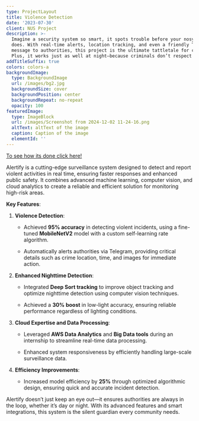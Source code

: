```yaml
---
type: ProjectLayout
title: Violence Detection
date: '2023-07-30'
client: NUS Project
description: >-
  Imagine a security system so smart, it spots trouble before your nosy neighbor
  does. With real-time alerts, location tracking, and even a friendly Telegram
  message to authorities, this project is the ultimate tattletale for crime.
  Plus, it works just as well at night—because criminals don’t respect bedtime!
addTitleSuffix: true
colors: colors-a
backgroundImage:
  type: BackgroundImage
  url: /images/bg2.jpg
  backgroundSize: cover
  backgroundPosition: center
  backgroundRepeat: no-repeat
  opacity: 100
featuredImage:
  type: ImageBlock
  url: /images/Screenshot from 2024-12-02 11-24-16.png
  altText: altText of the image
  caption: Caption of the image
  elementId: ''
---
```

[To see how its done click here!](https://github.com/faizahkureshi232/violence-detection)

Alertify is a cutting-edge surveillance system designed to detect and report violent activities in real time, ensuring faster responses and enhanced public safety. It combines advanced machine learning, computer vision, and cloud analytics to create a reliable and efficient solution for monitoring high-risk areas.

**Key Features**:

1.  **Violence Detection**:

    *   Achieved **95% accuracy** in detecting violent incidents, using a fine-tuned **MobileNetV2** model with a custom self-learning rate algorithm.

    *   Automatically alerts authorities via Telegram, providing critical details such as crime location, time, and images for immediate action.

2.  **Enhanced Nighttime Detection**:

    *   Integrated **Deep Sort tracking** to improve object tracking and optimize nighttime detection using computer vision techniques.

    *   Achieved a **30% boost** in low-light accuracy, ensuring reliable performance regardless of lighting conditions.

3.  **Cloud Expertise and Data Processing**:

    *   Leveraged **AWS Data Analytics** and **Big Data tools** during an internship to streamline real-time data processing.

    *   Enhanced system responsiveness by efficiently handling large-scale surveillance data.

4.  **Efficiency Improvements**:

    *   Increased model efficiency by **25%** through optimized algorithmic design, ensuring quick and accurate incident detection.

Alertify doesn’t just keep an eye out—it ensures authorities are always in the loop, whether it’s day or night. With its advanced features and smart integrations, this system is the silent guardian every community needs.
